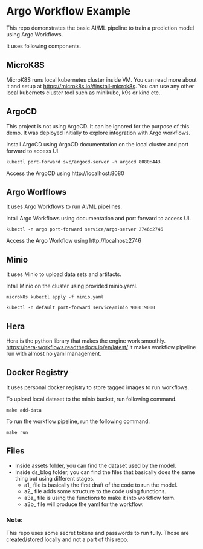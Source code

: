 # Argo Workflow Example

This repo demonstrates the basic AI/ML pipeline to train a prediction model using Argo Workflows.

It uses following components.

## MicroK8S

MicroK8S runs local kubernetes cluster inside VM. You can read more about it and setup at https://microk8s.io/#install-microk8s. You can use any other local kubernets cluster tool such as minikube, k9s or kind etc..


## ArgoCD

This project is not using ArgoCD. It can be ignored for the purpose of this demo. It was deployed initially to explore integration with Argo workflows.

Install ArgoCD using ArgoCD documentation on the local cluster and port forward to access UI.
```
kubectl port-forward svc/argocd-server -n argocd 8080:443
```

Access the ArgoCD using http://localhost:8080

## Argo Worlflows

It uses Argo Workflows to run AI/ML pipelines.

Intall Argo Workflows using documentation and port forward to access UI.
```
kubectl -n argo port-forward service/argo-server 2746:2746
```

Access the Argo Workflow using http://localhost:2746

## Minio

It uses Minio to upload data sets and artifacts.

Intall Minio on the cluster using provided minio.yaml.
```
microk8s kubectl apply -f minio.yaml

kubectl -n default port-forward service/minio 9000:9000
```

## Hera

Hera is the python library that makes the engine work smoothly. https://hera-workflows.readthedocs.io/en/latest/ it makes workflow pipeline run with almost no yaml management.

## Docker Registry

It uses personal docker registry to store tagged images to run workflows.

To upload local dataset to the minio bucket, run following command.
```
make add-data
```
To run the workflow pipeline, run the following command.
```
make run
```

## Files

- Inside assets folder, you can find the dataset used by the model.
- Inside ds_blog folder, you can find the files that basically does the same thing but using different stages.
    * a1_ file is basically the first draft of the code to run the model.
    * a2_ file adds some structure to the code using functions.
    * a3a_ file is using the functions to make it into workflow form.
    * a3b_ file will produce the yaml for the workflow.

### Note:
This repo uses some secret tokens and passwords to run fully. Those are created/stored locally and not a part of this repo.